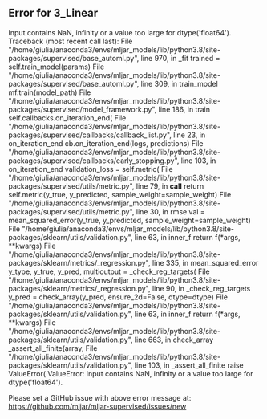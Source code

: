 ## Error for 3_Linear

Input contains NaN, infinity or a value too large for dtype('float64').
Traceback (most recent call last):
  File "/home/giulia/anaconda3/envs/mljar_models/lib/python3.8/site-packages/supervised/base_automl.py", line 970, in _fit
    trained = self.train_model(params)
  File "/home/giulia/anaconda3/envs/mljar_models/lib/python3.8/site-packages/supervised/base_automl.py", line 309, in train_model
    mf.train(model_path)
  File "/home/giulia/anaconda3/envs/mljar_models/lib/python3.8/site-packages/supervised/model_framework.py", line 186, in train
    self.callbacks.on_iteration_end(
  File "/home/giulia/anaconda3/envs/mljar_models/lib/python3.8/site-packages/supervised/callbacks/callback_list.py", line 23, in on_iteration_end
    cb.on_iteration_end(logs, predictions)
  File "/home/giulia/anaconda3/envs/mljar_models/lib/python3.8/site-packages/supervised/callbacks/early_stopping.py", line 103, in on_iteration_end
    validation_loss = self.metric(
  File "/home/giulia/anaconda3/envs/mljar_models/lib/python3.8/site-packages/supervised/utils/metric.py", line 79, in __call__
    return self.metric(y_true, y_predicted, sample_weight=sample_weight)
  File "/home/giulia/anaconda3/envs/mljar_models/lib/python3.8/site-packages/supervised/utils/metric.py", line 30, in rmse
    val = mean_squared_error(y_true, y_predicted, sample_weight=sample_weight)
  File "/home/giulia/anaconda3/envs/mljar_models/lib/python3.8/site-packages/sklearn/utils/validation.py", line 63, in inner_f
    return f(*args, **kwargs)
  File "/home/giulia/anaconda3/envs/mljar_models/lib/python3.8/site-packages/sklearn/metrics/_regression.py", line 335, in mean_squared_error
    y_type, y_true, y_pred, multioutput = _check_reg_targets(
  File "/home/giulia/anaconda3/envs/mljar_models/lib/python3.8/site-packages/sklearn/metrics/_regression.py", line 90, in _check_reg_targets
    y_pred = check_array(y_pred, ensure_2d=False, dtype=dtype)
  File "/home/giulia/anaconda3/envs/mljar_models/lib/python3.8/site-packages/sklearn/utils/validation.py", line 63, in inner_f
    return f(*args, **kwargs)
  File "/home/giulia/anaconda3/envs/mljar_models/lib/python3.8/site-packages/sklearn/utils/validation.py", line 663, in check_array
    _assert_all_finite(array,
  File "/home/giulia/anaconda3/envs/mljar_models/lib/python3.8/site-packages/sklearn/utils/validation.py", line 103, in _assert_all_finite
    raise ValueError(
ValueError: Input contains NaN, infinity or a value too large for dtype('float64').


Please set a GitHub issue with above error message at: https://github.com/mljar/mljar-supervised/issues/new


